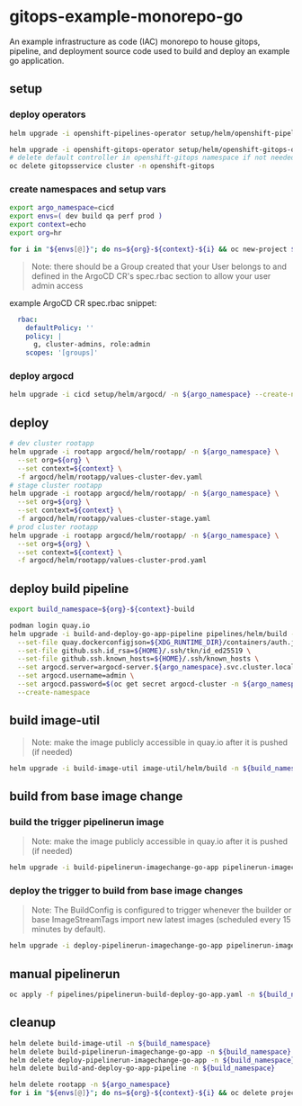 # gitops-example-monorepo-go

An example infrastructure as code (IAC) monorepo to house gitops, pipeline, and deployment source code used to build and deploy an example go application.

## setup

### deploy operators

```sh
helm upgrade -i openshift-pipelines-operator setup/helm/openshift-pipelines-operator/ -n openshift-operators
```

```sh
helm upgrade -i openshift-gitops-operator setup/helm/openshift-gitops-operator/ -n openshift-operators
# delete default controller in openshift-gitops namespace if not needed
oc delete gitopsservice cluster -n openshift-gitops
```

### create namespaces and setup vars

```sh
export argo_namespace=cicd
export envs=( dev build qa perf prod )
export context=echo
export org=hr

for i in "${envs[@]}"; do ns=${org}-${context}-${i} && oc new-project ${ns} && oc label namespace ${ns} argocd.argoproj.io/managed-by=${argo_namespace}; done
```

> Note: there should be a Group created that your User belongs to and defined in the ArgoCD CR's spec.rbac section to allow your user admin access

example ArgoCD CR spec.rbac snippet:

```yaml
  rbac:
    defaultPolicy: ''
    policy: |
      g, cluster-admins, role:admin
    scopes: '[groups]'
```

### deploy argocd

```sh
helm upgrade -i cicd setup/helm/argocd/ -n ${argo_namespace} --create-namespace
```

## deploy

```sh
# dev cluster rootapp
helm upgrade -i rootapp argocd/helm/rootapp/ -n ${argo_namespace} \
  --set org=${org} \
  --set context=${context} \
  -f argocd/helm/rootapp/values-cluster-dev.yaml
# stage cluster rootapp
helm upgrade -i rootapp argocd/helm/rootapp/ -n ${argo_namespace} \
  --set org=${org} \
  --set context=${context} \
  -f argocd/helm/rootapp/values-cluster-stage.yaml
# prod cluster rootapp
helm upgrade -i rootapp argocd/helm/rootapp/ -n ${argo_namespace} \
  --set org=${org} \
  --set context=${context} \
  -f argocd/helm/rootapp/values-cluster-prod.yaml
```

## deploy build pipeline

```sh
export build_namespace=${org}-${context}-build
```

```sh
podman login quay.io
helm upgrade -i build-and-deploy-go-app-pipeline pipelines/helm/build -n ${build_namespace} \
  --set-file quay.dockerconfigjson=${XDG_RUNTIME_DIR}/containers/auth.json \
  --set-file github.ssh.id_rsa=${HOME}/.ssh/tkn/id_ed25519 \
  --set-file github.ssh.known_hosts=${HOME}/.ssh/known_hosts \
  --set argocd.server=argocd-server.${argo_namespace}.svc.cluster.local \
  --set argocd.username=admin \
  --set argocd.password=$(oc get secret argocd-cluster -n ${argo_namespace} -o jsonpath={.data.admin\\.password} | base64 -d) \
  --create-namespace
```

## build image-util

> Note: make the image publicly accessible in quay.io after it is pushed (if needed)

```sh
helm upgrade -i build-image-util image-util/helm/build -n ${build_namespace}
```

## build from base image change

### build the trigger pipelinerun image

> Note: make the image publicly accessible in quay.io after it is pushed (if needed)

```sh
helm upgrade -i build-pipelinerun-imagechange-go-app pipelinerun-imagechange-go-app/helm/build -n ${build_namespace}
```

### deploy the trigger to build from base image changes

> Note: The BuildConfig is configured to trigger whenever the builder or base ImageStreamTags import new latest images (scheduled every 15 minutes by default).

```sh
helm upgrade -i deploy-pipelinerun-imagechange-go-app pipelinerun-imagechange-go-app/helm/deploy -n ${build_namespace}
```

## manual pipelinerun

```sh
oc apply -f pipelines/pipelinerun-build-deploy-go-app.yaml -n ${build_namespace}
```

## cleanup

```sh
helm delete build-image-util -n ${build_namespace}
helm delete build-pipelinerun-imagechange-go-app -n ${build_namespace}
helm delete deploy-pipelinerun-imagechange-go-app -n ${build_namespace}
helm delete build-and-deploy-go-app-pipeline -n ${build_namespace}

helm delete rootapp -n ${argo_namespace}
for i in "${envs[@]}"; do ns=${org}-${context}-${i} && oc delete project ${ns}; done
```
